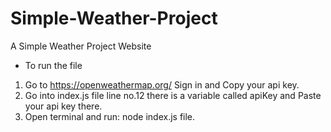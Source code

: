 # Simple-Weather-Project
A Simple Weather Project Website

- To run the file 
1. Go to https://openweathermap.org/ Sign in and Copy your api key.
2. Go into index.js file line no.12 there is a variable called apiKey and Paste your api key there.
3. Open terminal and run: node index.js file.
